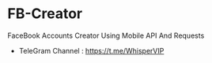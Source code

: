 # FB-Creator
FaceBook Accounts Creator Using Mobile API And Requests
- TeleGram Channel : https://t.me/WhisperVIP
